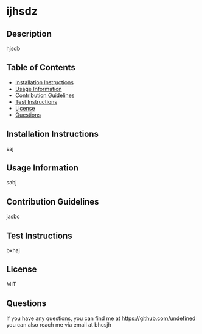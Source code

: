 # ijhsdz

  ## Description
  hjsdb

  ## Table of Contents
  * [Installation Instructions](#installation)
  * [Usage Information](#info)
  * [Contribution Guidelines](#guidelines)
  * [Test Instructions](#test)
  * [License](#license)
  * [Questions](#questions)
  
  ## Installation Instructions
  saj

  ## Usage Information
  sabj

  ## Contribution Guidelines
  jasbc

  ## Test Instructions
  bxhaj

  ## License
  MIT

  ## Questions
  If you have any questions, 
  you can find me at https://github.com/undefined
  you can also reach me via email at bhcsjh
